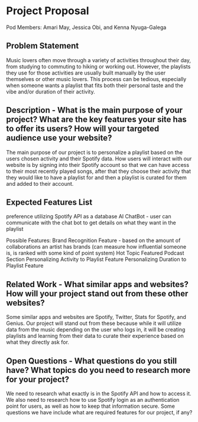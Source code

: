 # Project Proposal

Pod Members: Amari May, Jessica Obi, and Kenna Nyuga-Galega

## Problem Statement

Music lovers often move through a variety of activities throughout their day, from studying to commuting to hiking or working out. However, the playlists they use for those activities are usually built manually by the user themselves or other music lovers. This process can be tedious, especially when someone wants a playlist that fits both their personal taste and the vibe and/or duration of their activity. 

## Description - What is the main purpose of your project? What are the key features your site has to offer its users? How will your targeted audience use your website?

The main purpose of our project is to personalize a playlist based on the users chosen activity and their Spotify data. How users will interact with our website is by signing into their Spotify account so that we can have access to their most recently played songs, after that they choose their activity that they would like to have a playlist for and then a playlist is curated for them and added to their account.

## Expected Features List
preference utilizing Spotify API as a database
AI ChatBot - user can communicate with the chat bot to get details on what they want in the playlist

Possible Features:
Brand Recognition Feature - based on the amount of collaborations an artist has brands (can measure how influential someone is, is ranked with some kind of point system)
Hot Topic Featured Podcast Section
Personalizing Activity to Playlist Feature
Personalizing Duration to Playlist Feature

## Related Work - What similar apps and websites? How will your project stand out from these other websites?

Some similar apps and websites are Spotify, Twitter, Stats for Spotify, and Genius. Our project will stand out from these because while it will utilize data from the music depending on the user who logs in, it will be creating playlists and learning from their data to curate their experience based on what they directly ask for.

## Open Questions - What questions do you still have? What topics do you need to research more for your project?

We need to research what exactly is in the Spotify API and how to access it. We also need to research how to use Spotify login as an authentication point for users, as well as how to keep that information secure. Some questions we have include what are required features for our project, if any? 
